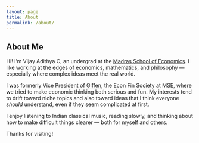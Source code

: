 ```yaml
---
layout: page
title: About
permalink: /about/
---
```


## About Me

Hi! I’m Vijay Adithya C, an undergrad at the [Madras School of Economics](https://www.mse.ac.in). I like working at the edges of economics, mathematics, and philosophy — especially where complex ideas meet the real world.

I was formerly Vice President of [Giffen](https://linktr.ee/giffenecofinmse), the Econ Fin Society at MSE, where we tried to make economic thinking both serious and fun. My interests tend to drift toward niche topics and also toward ideas that I think everyone *should* understand, even if they seem complicated at first.

I enjoy listening to Indian classical music, reading slowly, and thinking about how to make difficult things clearer — both for myself and others.

Thanks for visiting!
